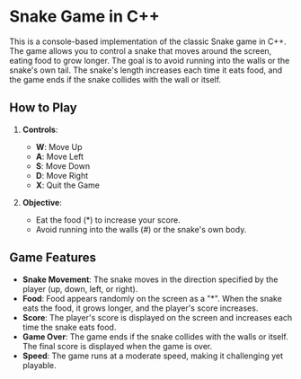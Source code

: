 # Snake Game in C++
This is a console-based implementation of the classic Snake game in C++. The game allows you to control a snake that moves around the screen, eating food to grow longer. The goal is to avoid running into the walls or the snake's own tail. The snake's length increases each time it eats food, and the game ends if the snake collides with the wall or itself.

## How to Play
1. **Controls**:

    - **W**: Move Up
    - **A**: Move Left
    - **S**: Move Down
    - **D**: Move Right
    - **X**: Quit the Game
2. **Objective**:

    - Eat the food (*) to increase your score.
    - Avoid running into the walls (#) or the snake's own body.


## Game Features
- **Snake Movement**: The snake moves in the direction specified by the player (up, down, left, or right).
- **Food**: Food appears randomly on the screen as a "*". When the snake eats the food, it grows longer, and the player's score increases.
- **Score**: The player's score is displayed on the screen and increases each time the snake eats food.
- **Game Over**: The game ends if the snake collides with the walls or itself. The final score is displayed when the game is over.
- **Speed**: The game runs at a moderate speed, making it challenging yet playable.
